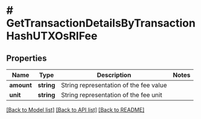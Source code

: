 # # GetTransactionDetailsByTransactionHashUTXOsRIFee

## Properties

Name | Type | Description | Notes
------------ | ------------- | ------------- | -------------
**amount** | **string** | String representation of the fee value |
**unit** | **string** | String representation of the fee unit |

[[Back to Model list]](../../README.md#models) [[Back to API list]](../../README.md#endpoints) [[Back to README]](../../README.md)
